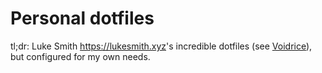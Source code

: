 # Personal dotfiles
tl;dr: Luke Smith <https://lukesmith.xyz>'s incredible dotfiles (see [Voidrice](https://github.com/LukeSmithxyz/voidrice)), but configured for my own needs.
